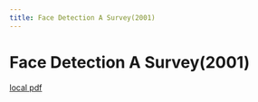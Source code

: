 ```yaml
---
title: Face Detection A Survey(2001)
---
```


# Face Detection A Survey(2001)

[local pdf](../../../pdfs/2001-Face-Detection-A-Survey.pdf)
